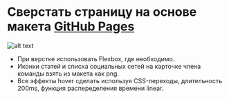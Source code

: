 # Сверстать страницу на основе макета [GitHub Pages](https://manuilenkoart.github.io/goit-fe-course/html-css/module-06/index.html)

![alt text](https://github.com/Manuilenkoart/readme/raw/master/FE-cource/html-css/img/homework-06.png)

- При верстке использовать Flexbox, где необходимо.
- Иконки статей и списка социальных сетей на карточке члена команды взять из макета как png.
- Все эффекты hover сделать используя CSS-переходы, длительность 200ms, функция распеределения времени linear.
